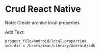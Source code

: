 # Crud React Native
Note: Create archive local.properties

Add Text:
```bash
progect_file/android/local.properties
sdk.dir = /Users/imac/Library/Android/sdk
```
